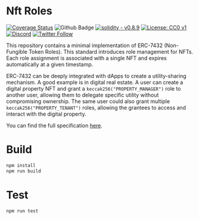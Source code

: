 # Nft Roles

[![Coverage Status](https://coveralls.io/repos/github/OriumNetwork/nft-roles/badge.svg?branch=master)](https://coveralls.io/github/OriumNetwork/nft-roles?branch=master)
![Github Badge](https://github.com/OriumNetwork/nft-roles/actions/workflows/all.yml/badge.svg)
[![solidity - v0.8.9](https://img.shields.io/static/v1?label=solidity&message=v0.8.9&color=2ea44f&logo=solidity)](https://github.com/OriumNetwork)
[![License: CC0 v1](https://img.shields.io/badge/License-CC0v1-blue.svg)](https://creativecommons.org/publicdomain/zero/1.0/legalcode)
[![Discord](https://img.shields.io/discord/1009147970832322632?label=discord&logo=discord&logoColor=white)](https://discord.gg/NaNTgPK5rx)
[![Twitter Follow](https://img.shields.io/twitter/follow/oriumnetwork?label=Follow&style=social)](https://twitter.com/OriumNetwork)

This repository contains a minimal implementation of ERC-7432 (Non-Fungible Token Roles).
This standard introduces role management for NFTs. Each role assignment is associated with a single NFT and expires automatically at a given timestamp. 

ERC-7432 can be deeply integrated with dApps to create a utility-sharing mechanism. A good example is in digital real estate. A user can create a digital property NFT and grant a `keccak256("PROPERTY_MANAGER")` role to another user, allowing them to delegate specific utility without compromising ownership. The same user could also grant multiple  `keccak256("PROPERTY_TENANT")` roles, allowing the grantees to access and interact with the digital property.

You can find the full specification [here](https://github.com/ethereum/EIPs/blob/master/EIPS/eip-7432.md).

# Build

```bash
npm install
npm run build
```

# Test

```bash
npm run test
```